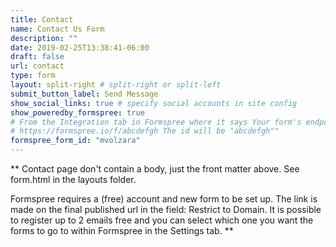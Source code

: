 ```yaml
---
title: Contact
name: Contact Us Form
description: ""
date: 2019-02-25T13:38:41-06:00
draft: false
url: contact
type: form
layout: split-right # split-right or split-left
submit_button_label: Send Message
show_social_links: true # specify social accounts in site config
show_poweredby_formspree: true
# From the Integration tab in Formspree where it says Your form's endpoint is:
# https://formspree.io/f/abcdefgh The id will be "abcdefgh"" 
formspree_form_id: "mvolzara"
---
```


** Contact page don't contain a body, just the front matter above.
See form.html in the layouts folder.

Formspree requires a (free) account and new form to be set up. The link is made on the final published url in the field: Restrict to Domain. It is possible to register up to 2 emails free and you can select which one you want the forms to go to within Formspree in the Settings tab.
**
